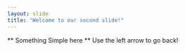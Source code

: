```yaml
---
layout: slide
title: "Welcome to our second slide!"
---
```

** Something Simple  here **
Use the left arrow to go back!
